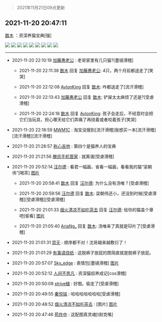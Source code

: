 > 2021年11月21日09点更新
<link rel="stylesheet" href="https://cdn.jsdelivr.net/gh/taotie6/sampleJSON@main/css/photo_show.css">
<meta name="referrer" content="no-referrer" />


 ## 2021-11-20 20:47:11 

 [㪚木](https://www.coolapk.com/feed/31604410?shareKey=ZWE5YzcyNGNkOWZhNjE5OGYyYTc~) ：资深养猫宝典[强] 

<div class="album">
<img class="img-item" src="http://image.coolapk.com/feed/2021/1120/20/1081091_61cffe22_2428_2658_70@1080x857.png" />
<img class="img-item" src="http://image.coolapk.com/feed/2021/1120/20/1081091_35eea930_2428_2668_612@1080x877.png" />
<img class="img-item" src="http://image.coolapk.com/feed/2021/1120/20/1081091_da2065c7_2428_2679_402@1080x907.png" />
<img class="img-item" src="http://image.coolapk.com/feed/2021/1120/20/1081091_2aebd651_2428_2685_190@1080x829.png" />
<img class="img-item" src="http://image.coolapk.com/feed/2021/1120/20/1081091_f841bb4c_2428_2691_389@1080x830.jpeg" />
<img class="img-item" src="http://image.coolapk.com/feed/2021/1120/20/1081091_6439558f_2428_2695_117@1080x872.jpeg" />
<img class="img-item" src="http://image.coolapk.com/feed/2021/1120/20/1081091_ddb11f42_2428_2703_660@1080x846.png" />
<img class="img-item" src="http://image.coolapk.com/feed/2021/1120/20/1081091_c1b3d92a_2428_2712_564@1080x921.jpeg" />
<img class="img-item" src="http://image.coolapk.com/feed/2021/1120/20/1081091_64aeaafa_2428_2718_699@1080x858.jpeg" />
</div>

 ------- 

- 2021-11-20 22:10:19 [加藤惠老公](uid=1266680) : 老哥家里有几只猫?[墨镜滑稽] 

    - 2021-11-20 22:11:38 [㪚木](uid=1081091) 回复 [加藤惠老公](uid=1266680): 4只，两个月前都送走了[笑哭] 

    - 2021-11-20 22:12:08 [AvlonKing](uid=964891) 回复 [㪚木](uid=1081091): 咋都送走了[流汗滑稽] 

    - 2021-11-20 22:13:43 [加藤惠老公](uid=1266680) 回复 [㪚木](uid=1081091): 铲屎太太麻烦了还是?[受虐滑稽] 

    - 2021-11-20 22:24:18 [㪚木](uid=1081091) 回复 [AvlonKing](uid=964891): 孩子会走后，不经意时会把它们当玩具，担心哪天给它们弄痛了再挠着或者咬着孩子[笑哭] 

- 2021-11-20 22:18:59 [MWM1C](uid=3295376) : 淘宝没搜到[流汗滑稽]我想买一本[流汗滑稽][流汗滑稽][流汗滑稽] 

- 2021-11-20 21:28:57 [称心吉他](uid=3854656) : 第四个是猫养人的宝典 

- 2021-11-20 21:21:56 [滕讯手机管家](uid=2610581) : 就离谱[受虐滑稽] 

- 2021-11-20 20:52:14 [汪尔德](uid=1595236) : 看君一幅画，省看一幅画，看看我的猫“梁朝伟”[喝茶] [图片](http://image.coolapk.com/feed/2021/0728/17/1595236_64af65d9_5607_6692@1519x2180.jpeg)

    - 2021-11-20 20:58:41 [㪚木](uid=1081091) 回复 [汪尔德](uid=1595236): 为什么没有汤唯？[受虐滑稽] 

    - 2021-11-20 20:59:56 [汪尔德](uid=1595236) 回复 [㪚木](uid=1081091): 梁朝伟还小，还没到时候[受虐滑稽][受虐滑稽][受虐滑稽] 

    - 2021-11-20 21:01:33 [烟火清凉不如吃茶去](uid=4279524) 回复 [汪尔德](uid=1595236): 给你的猫盖个章吧[偷看] [图片](http://image.coolapk.com/feed/2021/1120/21/4279524_a9cab4c6_3292_4523_452@335x395.gif)

    - 2021-11-20 21:05:40 [AriaNg_](uid=3504887) 回复 [㪚木](uid=1081091): 汤唯来了真就是🐱片了[受虐滑稽] 

- 2021-11-20 21:01:31 [崇无](uid=1210616) : 顺序都不对！沈哥越来越敷衍了！ 

- 2021-11-20 21:01:29 [有事请烧纸](uid=1802946) : 这脱裤子放屁的图简直就是脱裤子放屁。 

- 2021-11-20 20:57:07 [Sky_edge](uid=1307805) : 表情包[墨镜滑稽] [图片](http://image.coolapk.com/feed/2021/1120/20/1307805_d12a3f38_3026_6338_747@1080x858.jpeg)

- 2021-11-20 20:52:12 [人间不思凡](uid=2080265) : 资深猫奴养成记[cos滑稽] 

- 2021-11-20 20:50:08 [strive植](uid=1468928) : 好图。偷走了[受虐滑稽] 

- 2021-11-20 20:49:55 [秦悦铭](uid=1928679) : 哈哈哈哈哈哈哈[受虐滑稽] 

- 2021-11-20 20:48:52 [烟火清凉不如吃茶去](uid=4279524) : [图片] [图片](http://image.coolapk.com/feed/2021/1120/20/4279524_f501ba32_2530_2231_423@660x405.gif)

- 2021-11-20 20:47:46 [苟炸中](uid=3242371) : 这配图真灵魂[t耐克嘴] 


